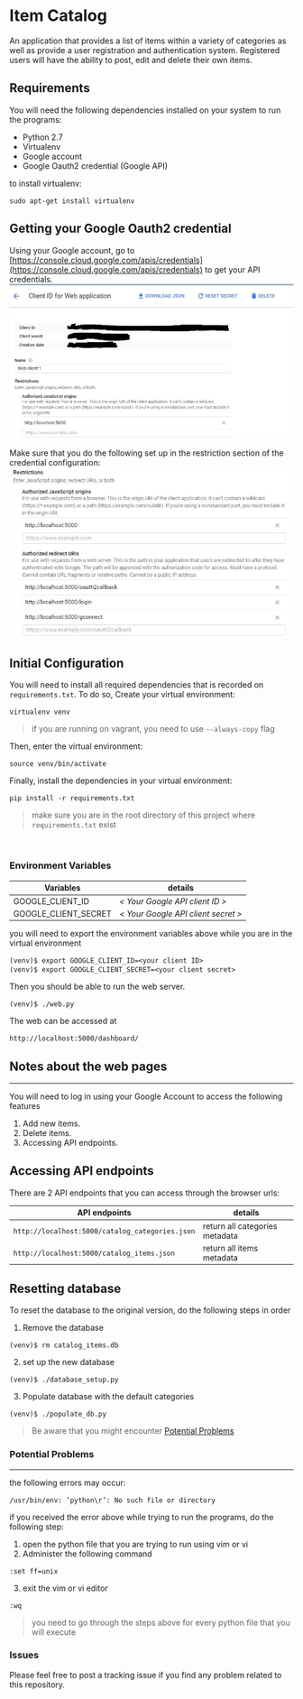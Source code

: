 # Item Catalog
An application that provides a list of items within a variety of categories as well as provide a user registration and authentication system. Registered users will have the ability to post, edit and delete their own items.

## Requirements
You will need the following dependencies installed on your system to run the programs:
- Python 2.7
- Virtualenv
- Google account
- Google Oauth2 credential (Google API)

to install virtualenv:
```
sudo apt-get install virtualenv
```

## Getting your Google Oauth2 credential

Using your Google account, go to [https://console.cloud.google.com/apis/credentials](https://console.cloud.google.com/apis/credentials) to get your 
API credentials. ![alt text](https://github.com/matthew-ardi/item-catalog/blob/master/md-images/google-cred.JPG)

Make sure that you do the following set up in the restriction section of the credential configuration:
![alt text](https://github.com/matthew-ardi/item-catalog/blob/master/md-images/google-restriction.JPG)

## Initial Configuration
You will need to install all required dependencies that is recorded on ```requirements.txt```. To do so, Create your virtual environment:
```
virtualenv venv
```
> if you are running on vagrant, you need to use ```--always-copy``` flag

Then, enter the virtual environment:
```
source venv/bin/activate
```
Finally, install the dependencies in your virtual environment:
```
pip install -r requirements.txt
```
>make sure you are in the root directory of this project where ```requirements.txt``` exist

<br>

### Environment Variables


Variables | details
--- | ---
GOOGLE_CLIENT_ID | *< Your Google API client ID >*
GOOGLE_CLIENT_SECRET | *< Your Google API client secret >*

you will need to export the environment variables above while you are in the virtual environment
```
(venv)$ export GOOGLE_CLIENT_ID=<your client ID>
(venv)$ export GOOGLE_CLIENT_SECRET=<your client secret>
```

Then you should be able to run the web server. 
```
(venv)$ ./web.py
```
The web can be accessed at 
```
http://localhost:5000/dashboard/
```
## Notes about the web pages
___
You will need to log in using your Google Account to access the following features
1. Add new items.
2. Delete items.
3. Accessing API endpoints.


## Accessing API endpoints
There are 2 API endpoints that you can access through the browser urls:

API endpoints | details
--- | ---
```http://localhost:5000/catalog_categories.json``` | return all categories metadata
```http://localhost:5000/catalog_items.json``` | return all items metadata


## Resetting database
To reset the database to the original version, do the following steps in order
1. Remove the database
```
(venv)$ rm catalog_items.db
```
2. set up the new database
```
(venv)$ ./database_setup.py
```
3. Populate database with the default categories
```
(venv)$ ./populate_db.py
```
> Be aware that you might encounter [Potential Problems](#potential-problems)

### Potential Problems
___
the following errors may occur:
```
/usr/bin/env: ‘python\r’: No such file or directory
```
if you received the error above while trying to run the programs, do the following step:

1. open the python file that you are trying to run using vim or vi
2. Administer the following command
```
:set ff=unix
```
3. exit the vim or vi editor
```
:wq
```
> you need to go through the steps above for every python file that you will execute

### Issues
Please feel free to post a tracking issue if you find any problem related to this repository.
